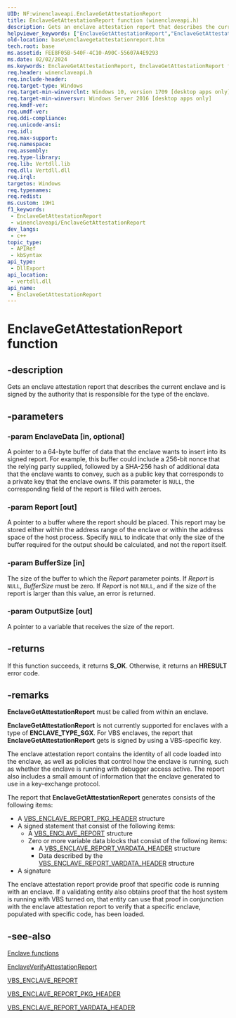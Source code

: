 ```yaml
---
UID: NF:winenclaveapi.EnclaveGetAttestationReport
title: EnclaveGetAttestationReport function (winenclaveapi.h)
description: Gets an enclave attestation report that describes the current enclave and is signed by the authority that is responsible for the type of the enclave.
helpviewer_keywords: ["EnclaveGetAttestationReport","EnclaveGetAttestationReport function","base.enclavegetattestationreport","winenclaveapi/EnclaveGetAttestationReport"]
old-location: base\enclavegetattestationreport.htm
tech.root: base
ms.assetid: FEE8F05B-540F-4C10-A90C-55607A4E9293
ms.date: 02/02/2024
ms.keywords: EnclaveGetAttestationReport, EnclaveGetAttestationReport function, base.enclavegetattestationreport, winenclaveapi/EnclaveGetAttestationReport
req.header: winenclaveapi.h
req.include-header: 
req.target-type: Windows
req.target-min-winverclnt: Windows 10, version 1709 [desktop apps only]
req.target-min-winversvr: Windows Server 2016 [desktop apps only]
req.kmdf-ver: 
req.umdf-ver: 
req.ddi-compliance: 
req.unicode-ansi: 
req.idl: 
req.max-support: 
req.namespace: 
req.assembly: 
req.type-library: 
req.lib: Vertdll.lib
req.dll: Vertdll.dll
req.irql: 
targetos: Windows
req.typenames: 
req.redist: 
ms.custom: 19H1
f1_keywords:
 - EnclaveGetAttestationReport
 - winenclaveapi/EnclaveGetAttestationReport
dev_langs:
 - c++
topic_type:
 - APIRef
 - kbSyntax
api_type:
 - DllExport
api_location:
 - vertdll.dll
api_name:
 - EnclaveGetAttestationReport
---
```


# EnclaveGetAttestationReport function

## -description

Gets an enclave attestation report that describes the current enclave and is signed by the authority that is responsible for the type of the enclave.

## -parameters

### -param EnclaveData [in, optional]

A pointer to a 64-byte buffer of data that the enclave wants to insert into its signed report.  For example, this buffer could include a 256-bit nonce that the relying party supplied, followed by a SHA-256 hash of additional data that the enclave wants to convey, such as a public key that corresponds to a private key that the enclave owns. If this parameter is `NULL`, the corresponding field of the report is  filled with zeroes.

### -param Report [out]

A pointer to a buffer where the report should be placed. This report may be stored either within the address range of the enclave or within the address space of the host process. Specify `NULL` to indicate that only the size of the buffer required for the output should be calculated, and not the report itself.

### -param BufferSize [in]

The size of the buffer to which the *Report* parameter points. If *Report* is `NULL`, *BufferSize* must be zero. If *Report* is not `NULL`, and if the size of the report is larger than this value, an error is returned.

### -param OutputSize [out]

A pointer to a variable that receives the size of the report.

## -returns

If this function succeeds, it returns **S_OK**. Otherwise, it returns an **HRESULT** error code.

## -remarks

**EnclaveGetAttestationReport** must be called from within an enclave.

**EnclaveGetAttestationReport** is not currently supported for enclaves with a type of **ENCLAVE_TYPE_SGX**. For VBS enclaves, the report that **EnclaveGetAttestationReport** gets is signed by using a VBS-specific key.

The enclave attestation report contains the identity of all code loaded into the enclave, as well as policies that control how the enclave is running, such as whether the enclave is running with debugger access active. The report also includes a small amount of information that the enclave generated to use in a key-exchange protocol.

The report that **EnclaveGetAttestationReport** generates consists of the following items:

- A [VBS_ENCLAVE_REPORT_PKG_HEADER](../ntenclv/ns-ntenclv-vbs_enclave_report_pkg_header.md) structure
- A signed statement that consist of the following items:
  - A [VBS_ENCLAVE_REPORT](../ntenclv/ns-ntenclv-vbs_enclave_report.md) structure
  - Zero or more variable data blocks that consist of the following items:
    - A [VBS_ENCLAVE_REPORT_VARDATA_HEADER](../ntenclv/ns-ntenclv-vbs_enclave_report_vardata_header.md) structure
    - Data described by the [VBS_ENCLAVE_REPORT_VARDATA_HEADER](../ntenclv/ns-ntenclv-vbs_enclave_report_vardata_header.md) structure
- A signature

The enclave attestation report provide proof that specific code is running with an enclave.  If a validating entity  also obtains proof that the host system is running with VBS turned on, that entity can use that proof in conjunction with the enclave attestation report to verify that a specific enclave, populated with specific code, has been loaded.

## -see-also

[Enclave functions](/windows/win32/trusted-execution/enclaves-functions)

[EnclaveVerifyAttestationReport](nf-winenclaveapi-enclaveverifyattestationreport.md)

[VBS_ENCLAVE_REPORT](../ntenclv/ns-ntenclv-vbs_enclave_report.md)

[VBS_ENCLAVE_REPORT_PKG_HEADER](../ntenclv/ns-ntenclv-vbs_enclave_report_pkg_header.md)

[VBS_ENCLAVE_REPORT_VARDATA_HEADER](../ntenclv/ns-ntenclv-vbs_enclave_report_vardata_header.md)
